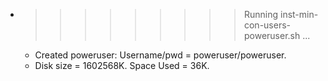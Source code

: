 * >>>>>>>>> Running inst-min-con-users-poweruser.sh ...
  * Created poweruser: Username/pwd = poweruser/poweruser.
  * Disk size = 1602568K. Space Used = 36K.
